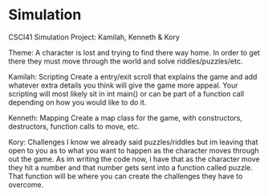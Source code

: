 # Simulation
CSCI41 Simulation Project: Kamilah, Kenneth &amp; Kory

Theme: A character is lost and trying to find there way home. 
In order to get there they must move through the world and solve riddles/puzzles/etc.

Kamilah: Scripting
Create a entry/exit scroll that explains the game and add whatever extra details you think will give the game
more appeal. Your scripting will most likely sit in int main() or can be part of a function call depending
on how you would like to do it.

Kenneth: Mapping
Create a map class for the game, with constructors, destructors, function calls to move, etc.

Kory: Challenges
I know we already said puzzles/riddles but im leaving that open to you as to what you want to happen as the
character moves through out the game. As im writing the code now, i have that as the character move they hit
a number and that number gets sent into a function called puzzle. That function will be where you can create
the challenges they have to overcome.

